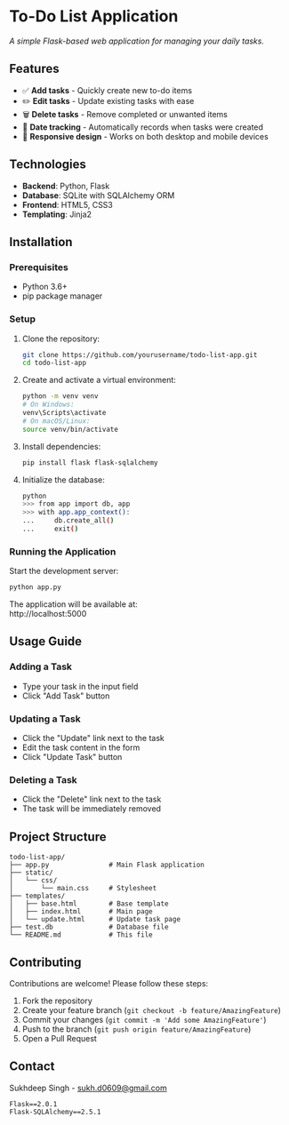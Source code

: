# To-Do List Application
  
*A simple Flask-based web application for managing your daily tasks.*

## Features

- ✅ **Add tasks** - Quickly create new to-do items  
- ✏️ **Edit tasks** - Update existing tasks with ease  
- 🗑️ **Delete tasks** - Remove completed or unwanted items  
- 📅 **Date tracking** - Automatically records when tasks were created  
- 📱 **Responsive design** - Works on both desktop and mobile devices  

## Technologies

- **Backend**: Python, Flask  
- **Database**: SQLite with SQLAlchemy ORM  
- **Frontend**: HTML5, CSS3  
- **Templating**: Jinja2  

## Installation

### Prerequisites

- Python 3.6+  
- pip package manager  

### Setup

1. Clone the repository:

   ```bash
   git clone https://github.com/yourusername/todo-list-app.git
   cd todo-list-app
   ```

2. Create and activate a virtual environment:

   ```bash
   python -m venv venv
   # On Windows:
   venv\Scripts\activate
   # On macOS/Linux:
   source venv/bin/activate
   ```

3. Install dependencies:

   ```bash
   pip install flask flask-sqlalchemy
   ```

4. Initialize the database:

   ```bash
   python
   >>> from app import db, app
   >>> with app.app_context():
   ...     db.create_all()
   ...     exit()
   ```

### Running the Application

Start the development server:

```bash
python app.py
```

The application will be available at:  
http://localhost:5000

## Usage Guide

### Adding a Task

- Type your task in the input field  
- Click "Add Task" button  

### Updating a Task

- Click the "Update" link next to the task  
- Edit the task content in the form  
- Click "Update Task" button  

### Deleting a Task

- Click the "Delete" link next to the task  
- The task will be immediately removed  

## Project Structure

```
todo-list-app/
├── app.py               # Main Flask application
├── static/
│   └── css/
│       └── main.css     # Stylesheet
├── templates/
│   ├── base.html        # Base template
│   ├── index.html       # Main page
│   └── update.html      # Update task page
├── test.db              # Database file
└── README.md            # This file
```



## Contributing

Contributions are welcome! Please follow these steps:

1. Fork the repository  
2. Create your feature branch (`git checkout -b feature/AmazingFeature`)  
3. Commit your changes (`git commit -m 'Add some AmazingFeature'`)  
4. Push to the branch (`git push origin feature/AmazingFeature`)  
5. Open a Pull Request  



## Contact

Sukhdeep Singh - sukh.d0609@gmail.com 

```
Flask==2.0.1
Flask-SQLAlchemy==2.5.1
```